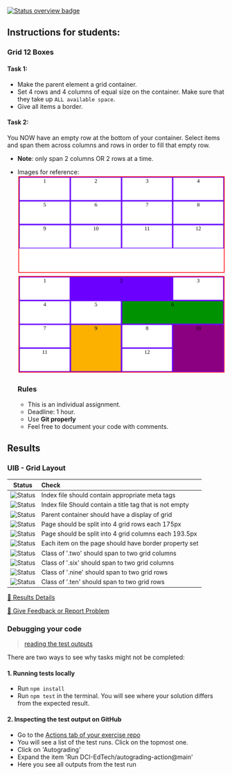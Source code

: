 [![Status overview badge](../../blob/badges/.github/badges/autograding/badge.svg)](#results)
## Instructions for students:

### Grid 12 Boxes

#### Task 1:

*   Make the parent element a grid container.
*   Set 4 rows and 4 columns of equal size on the container. Make sure that they take up `ALL available space`.
*   Give all items a border.

#### Task 2:

You NOW have an empty row at the bottom of your container. Select items and span them across columns and rows in order to fill that empty row.

* **Note**: only span 2 columns OR 2 rows at a time.

*   Images for reference:
    ![task1](/images/task1.png)
    ![task2](/images/example_task2.png)

    ### Rules

    -   This is an individual assignment.
    -   Deadline: 1 hour.
    -   Use **Git properly**
    -   Feel free to document your code with comments.

[//]: # (autograding info start)
## Results


### UIB - Grid Layout

|                 Status                  | Check                                                                                    |
| :-------------------------------------: | :--------------------------------------------------------------------------------------- |
| ![Status](../../blob/badges/.github/badges/autograding/status0.svg) | Index file should contain appropriate meta tags |
| ![Status](../../blob/badges/.github/badges/autograding/status1.svg) | Index file Should contain a title tag that is not empty |
| ![Status](../../blob/badges/.github/badges/autograding/status2.svg) | Parent container should have a display of grid |
| ![Status](../../blob/badges/.github/badges/autograding/status3.svg) | Page should be split into 4 grid rows each 175px |
| ![Status](../../blob/badges/.github/badges/autograding/status4.svg) | Page should be split into 4 grid columns each 193.5px |
| ![Status](../../blob/badges/.github/badges/autograding/status5.svg) | Each item on the page should have border property set |
| ![Status](../../blob/badges/.github/badges/autograding/status6.svg) | Class of '.two' should span to two grid columns |
| ![Status](../../blob/badges/.github/badges/autograding/status7.svg) | Class of '.six' should span to two grid columns |
| ![Status](../../blob/badges/.github/badges/autograding/status8.svg) | Class of '.nine' should span to two grid rows |
| ![Status](../../blob/badges/.github/badges/autograding/status9.svg) | Class of '.ten' should span to two grid rows |



[🔬 Results Details](https://github.com/DigitalCareerInstitute/UIB-layout-grid/actions)

[📢 Give Feedback or Report Problem](https://docs.google.com/forms/d/e/1FAIpQLSfS8wPh6bCMTLF2wmjiE5_UhPiOEnubEwwPLN_M8zTCjx5qbg/viewform?usp=pp_url&entry.652569746=UIB-layout-grid&entry.2115011968=https%3A%2F%2Fgithub.com%2FDigitalCareerInstitute%2FUIB-layout-grid)

### Debugging your code
> [reading the test outputs](https://github.com/DCI-EdTech/autograding-setup/wiki/Reading-test-outputs)

There are two ways to see why tasks might not be completed:
#### 1. Running tests locally
- Run `npm install`
- Run `npm test` in the terminal. You will see where your solution differs from the expected result.

#### 2. Inspecting the test output on GitHub
- Go to the [Actions tab of your exercise repo](https://github.com/DigitalCareerInstitute/UIB-layout-grid/actions)
- You will see a list of the test runs. Click on the topmost one.
- Click on 'Autograding'
- Expand the item 'Run DCI-EdTech/autograding-action@main'
- Here you see all outputs from the test run

[//]: # (autograding info end)